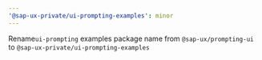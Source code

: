 ```yaml
---
'@sap-ux-private/ui-prompting-examples': minor
---
```


Rename`ui-prompting` examples package name from `@sap-ux/prompting-ui` to `@sap-ux-private/ui-prompting-examples`

